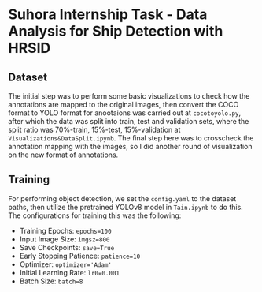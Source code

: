 # Suhora Internship Task - Data Analysis for Ship Detection with HRSID 

## Dataset
The initial step was to perform some basic visualizations to check how the annotations are mapped to the original images, then convert the COCO format to YOLO format for anootaions was carried out at `cocotoyolo.py`,  after which the data was split into train, test and validation sets, where the split ratio was 70%-train, 15%-test, 15%-validation at `Visualizations&DataSplit.ipynb`. The final step here was to crosscheck the annotation mapping with the images, so I did another round of visualization on the new format of annotations. 


## Training
For performing object detection, we set the `config.yaml` to the dataset paths, then utilize the pretrained YOLOv8 model in `Tain.ipynb` to do this. The configurations for training this was the following:

- Training Epochs: `epochs=100`
- Input Image Size: `imgsz=800`
- Save Checkpoints: `save=True`
- Early Stopping Patience: `patience=10`
- Optimizer: `optimizer='Adam'`
- Initial Learning Rate: `lr0=0.001`
- Batch Size: `batch=8`

